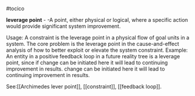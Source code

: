 #tocico

<b>leverage point</b> - -A point, either physical or logical, where a specific action would provide significant system improvement.

Usage: A constraint is the leverage point in a physical flow of goal units in a system.  The core problem is the leverage point in the cause-and-effect analysis of how to better exploit or elevate the system constraint.  Example: An entity in a positive feedback loop in a future reality tree is a leverage point, since if change can be initiated here it will lead to continuing improvement in results.  change can be initiated here it will lead to continuing improvement in results.  



See:[[Archimedes lever point]], [[constraint]], [[feedback loop]].
